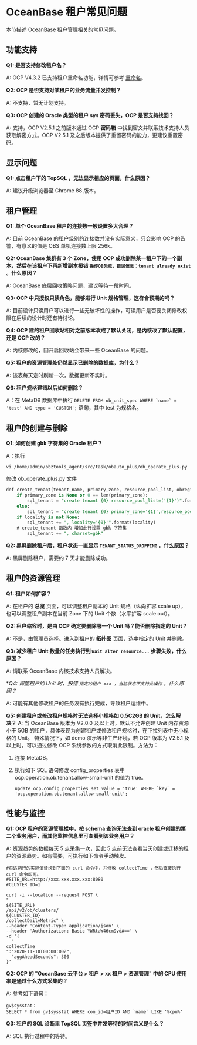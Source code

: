 OceanBase 租户常见问题
=====================================

本节描述 OceanBase 租户管理相关的常见问题。

功能支持
-------------------------

**Q1: 是否支持修改租户名？**

A: OCP V4.3.2 已支持租户重命名功能，详情可参考 [重命名](../../700.tenant-functions/600.manage-a-tenant/250.rename-a-tenant.md)。

**Q2: OCP 是否支持对某租户的业务流量并发控制？**

A: 不支持，暂无计划支持。

**Q3: OCP 创建的 Oracle 类型的租户 sys 密码丢失，OCP 是否支持找回？**

A: 支持，OCP V2.5.1 之前版本通过 OCP **密码箱** 中找到密文并联系技术支持人员获取解密方式。OCP V2.5.1 及之后版本提供了重置密码的能力，更建议重置密码。

显示问题
-------------------------

**Q1: 点击租户下的 TopSQL ，无法显示相应的页面，什么原因？**

A: 建议升级浏览器至 Chrome 88 版本。

租户管理
-------------------------

**Q1: 单个 OceanBase 租户的连接数一般设置多大合理？**

A: 目前 OceanBase 的租户级别的连接数并没有实际意义，只会影响 OCP 的告警，有意义的值是 OBS 单机连接数上限 256k。

**Q2: OceanBase 集群有 3 个 Zone，使用 OCP 成功删除某一租户下的一个副本，然后在该租户下再新增副本报错 `操作OB失败，错误信息：tenant already exist` 。什么原因？**

A: OceanBase 底层回收策略问题，建议等待一段时间。

**Q3: OCP 中只授权只读角色，能够进行 Unit 规格管理，这符合预期的吗？**

A: 目前设计只读用户可以进行一些无破坏性的操作，可读用户是否要关闭修改权限在后续的设计时还有待讨论。

**Q4: OCP 建的租户回收站相对之前版本改成了默认关闭，是内核改了默认配置，还是 OCP 改的？**

A: 内核修改的，因开启回收站会带来一些 OceanBase 的问题。

**Q5: 租户的资源管理处仍然显示已删除的数据库，为什么？**

A: 该表每天定时刷新一次，数据更新不实时。

**Q6: 租户规格建错以后如何删除？**

A：在 MetaDB 数据库中执行 ``DELETE FROM ob_unit_spec WHERE `name` = 'test' AND type = 'CUSTOM';`` 语句，其中 test 为规格名。

租户的创建与删除
-----------------------------

**Q1: 如何创建 gbk 字符集的 Oracle 租户？**

A：执行

`vi /home/admin/obztools_agent/src/task/obauto_plus/ob_operate_plus.py`

修改 ob_operate_plus.py 文件

```sql
def create_tenant(tenant_name, primary_zone, resource_pool_list, obregion_name, rs_list=[], white_list='%', locality=None, tenant_mode=None):
    if primary_zone is None or 0 == len(primary_zone):
        sql_tenant = "create tenant {0} resource_pool_list=('{1}')".format(tenant_name, "', '".join(resource_pool_list))
    else:
        sql_tenant = "create tenant {0} primary_zone='{1}',resource_pool_list=('{2}')".format(tenant_name, primary_zone, "', '".join(resource_pool_list))
    if locality is not None:
        sql_tenant += ", locality='{0}'".format(locality)
    # create_tenant 函数内 增加此行设置 gbk 字符集
        sql_tenant += ", charset=gbk"
```

**Q2: 黑屏删除租户后，租户状态一直显示 `TENANT_STATUS_DROPPING` ，什么原因？**

A: 黑屏删除租户，需要约 7 天才能删除成功。

租户的资源管理
----------------------------

**Q1: 租户如何扩容？**

A: 在租户的 **总览** 页面，可以调整租户副本的 Unit 规格（纵向扩容 scale up），也可以调整租户副本在当前 Zone 下的 Unit 个数（水平扩容 scale out）。

**Q2: 租户缩容时，是由 OCP 确定要删除哪一个 Unit 吗？能否删除指定的 Unit？**

A: 不是，由管理员选择。进入到租户的 **拓扑图** 页面，选中指定的 Unit 并删除。

**Q3: 减少租户 Unit 数量的任务执行到 `Wait alter resource...` 步骤失败，什么原因？**

A: 请联系 OceanBase 内核技术支持人员解决。

**Q4: 调整租户的 Unit 时，报错 *`指定的租户 xxx ，当前状态不支持此操作` ，什么原因？**

A: 可能有其他修改租户的任务没有执行完成，导致租户运维中。

**Q5: 创建租户或修改租户规格时无法选择小规格如 0.5C2GB 的 Unit，怎么解决？**
A: 当 OceanBase 版本为 V2.0.0 及以上时，默认不允许创建 Unit 内存资源小于 5GB 的租户，具体表现为创建租户或修改租户规格时，在下拉列表中无小规格的 Unit。 特殊情况下，如 demo 演示等非生产环境，若 OCP 版本为 V2.5.1 及以上时，可以通过修改 OCP 系统参数的方式取消此限制。方法为：

1. 连接 MetaDB。

2. 执行如下 SQL 语句修改 config_properties 表中 ocp.operation.ob.tenant.allow-small-unit 的值为 true。

   ```unknow
   update ocp.config_properties set value = 'true' WHERE `key` = 'ocp.operation.ob.tenant.allow-small-unit';
   ```

性能与监控
--------------------------

**Q1: OCP 租户的资源管理栏中，按 schema 查询无法查到 oracle 租户创建的第二个业务用户，而其他监控信息里可查看到该业务用户？**

A: 资源趋势的数据每天 5 点采集一次，因此 5 点前无法查看当天创建或迁移的租户的资源趋势。如有需要，可执行如下命令手动触发。

```shell
#将这两行的实际值替换到下面的 curl 命令中，并修改 collectTime ，然后直接执行 curl 命令即可。
#SITE_URL=http://xxx.xxx.xxx.xxx:8080
#CLUSTER_ID=1         

curl -i --location --request POST \
" 
${SITE_URL} 
/api/v2/ob/clusters/ 
${CLUSTER_ID} 
/collectDailyMetric" \
--header 'Content-Type: application/json' \
--header 'Authorization: Basic YWRtaW46cm9vdA==' \
-d '{
  " 
collectTime 
":"2020-11-10T00:00:00Z",
  "aggAheadSeconds": 300
}'
```

**Q2: OCP 的 "OceanBase 云平台 \> 租户 \> xx 租户 \> 资源管理" 中的 CPU 使用率是通过什么方式采集的？**

A: 参考如下语句：

```shell
gv$sysstat：
SELECT * from gv$sysstat WHERE con_id=租户ID AND `name` LIKE '%cpu%'
```

**Q3: 租户的 SQL 诊断里 TopSQL 页签中并发等待的时间含义是什么？**

A: SQL 执行过程中的等待。
